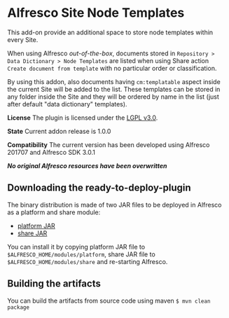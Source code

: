 
Alfresco Site Node Templates
================================================

This add-on provide an additional space to store node templates within every Site.

When using Alfresco *out-of-the-box*, documents stored in `Repository > Data Dictionary > Node Templates` are listed when using Share action `Create document from template` with no particular order or classification.

By using this addon, also documents having `cm:templatable` aspect inside the current Site will be added to the list. These templates can be stored in any folder inside the Site and they will be ordered by name in the list (just after default "data dictionary" templates).


**License**
The plugin is licensed under the [LGPL v3.0](http://www.gnu.org/licenses/lgpl-3.0.html). 

**State**
Current addon release is 1.0.0

**Compatibility**
The current version has been developed using Alfresco 201707 and Alfresco SDK 3.0.1

***No original Alfresco resources have been overwritten***

Downloading the ready-to-deploy-plugin
--------------------------------------
The binary distribution is made of two JAR files to be deployed in Alfresco as a platform and share module:

* [platform JAR](https://github.com/keensoft/alfresco-site-node-templates/releases/download/1.0.0/site-node-template-repo-1.0.0.jar)
* [share JAR](https://github.com/keensoft/alfresco-site-node-templates/releases/download/1.0.0/site-node-template-share-1.0.0.jar)

You can install it by copying platform JAR file to `$ALFRESCO_HOME/modules/platform`, share JAR file to `$ALFRESCO_HOME/modules/share` and re-starting Alfresco.


Building the artifacts
----------------------
You can build the artifacts from source code using maven
```$ mvn clean package```
